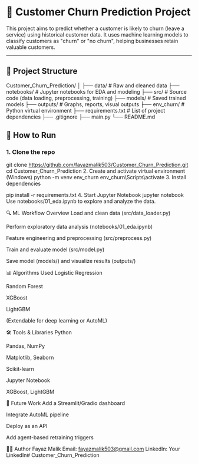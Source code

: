 # 🧠 Customer Churn Prediction Project

This project aims to predict whether a customer is likely to churn (leave a service) using historical customer data. It uses machine learning models to classify customers as "churn" or "no churn", helping businesses retain valuable customers.

---

## 📁 Project Structure

Customer_Churn_Prediction/
│
├── data/ # Raw and cleaned data
├── notebooks/ # Jupyter notebooks for EDA and modeling
├── src/ # Source code (data loading, preprocessing, training)
├── models/ # Saved trained models
├── outputs/ # Graphs, reports, visual outputs
├── env_churn/ # Python virtual environment
├── requirements.txt # List of project dependencies
├── .gitignore
├── main.py
└── README.md


## 🚀 How to Run

### 1. Clone the repo

git clone https://github.com/fayazmalik503/Customer_Churn_Prediction.git
cd Customer_Churn_Prediction
2. Create and activate virtual environment (Windows)
python -m venv env_churn
env_churn\Scripts\activate
3. Install dependencies

pip install -r requirements.txt
4. Start Jupyter Notebook
jupyter notebook
Use notebooks/01_eda.ipynb to explore and analyze the data.

🔍 ML Workflow Overview
Load and clean data (src/data_loader.py)

Perform exploratory data analysis (notebooks/01_eda.ipynb)

Feature engineering and preprocessing (src/preprocess.py)

Train and evaluate model (src/model.py)

Save model (models/) and visualize results (outputs/)

📊 Algorithms Used
Logistic Regression

Random Forest

XGBoost

LightGBM

(Extendable for deep learning or AutoML)



🛠 Tools & Libraries
Python

Pandas, NumPy

Matplotlib, Seaborn

Scikit-learn

Jupyter Notebook

XGBoost, LightGBM


📌 Future Work
Add a Streamlit/Gradio dashboard

Integrate AutoML pipeline

Deploy as an API

Add agent-based retraining triggers

👨‍💻 Author
Fayaz Malik
Email: fayazmalik503@gmail.com
LinkedIn: Your LinkedIn# Customer_Churn_Prediction 
